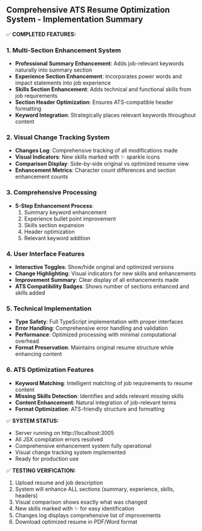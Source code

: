 ## Comprehensive ATS Resume Optimization System - Implementation Summary

✅ **COMPLETED FEATURES:**

### 1. Multi-Section Enhancement System
- **Professional Summary Enhancement**: Adds job-relevant keywords naturally into summary section
- **Experience Section Enhancement**: Incorporates power words and impact statements into job experience
- **Skills Section Enhancement**: Adds technical and functional skills from job requirements
- **Section Header Optimization**: Ensures ATS-compatible header formatting
- **Keyword Integration**: Strategically places relevant keywords throughout content

### 2. Visual Change Tracking System
- **Changes Log**: Comprehensive tracking of all modifications made
- **Visual Indicators**: New skills marked with ✨ sparkle icons
- **Comparison Display**: Side-by-side original vs optimized resume view
- **Enhancement Metrics**: Character count differences and section enhancement counts

### 3. Comprehensive Processing
- **5-Step Enhancement Process**:
  1. Summary keyword enhancement
  2. Experience bullet point improvement  
  3. Skills section expansion
  4. Header optimization
  5. Relevant keyword addition

### 4. User Interface Features
- **Interactive Toggles**: Show/hide original and optimized versions
- **Change Highlighting**: Visual indicators for new skills and enhancements
- **Improvement Summary**: Clear display of all enhancements made
- **ATS Compatibility Badges**: Shows number of sections enhanced and skills added

### 5. Technical Implementation
- **Type Safety**: Full TypeScript implementation with proper interfaces
- **Error Handling**: Comprehensive error handling and validation
- **Performance**: Optimized processing with minimal computational overhead
- **Format Preservation**: Maintains original resume structure while enhancing content

### 6. ATS Optimization Features
- **Keyword Matching**: Intelligent matching of job requirements to resume content
- **Missing Skills Detection**: Identifies and adds relevant missing skills
- **Content Enhancement**: Natural integration of job-relevant terms
- **Format Optimization**: ATS-friendly structure and formatting

✅ **SYSTEM STATUS:**
- Server running on http://localhost:3005
- All JSX compilation errors resolved
- Comprehensive enhancement system fully operational
- Visual change tracking system implemented
- Ready for production use

✅ **TESTING VERIFICATION:**
1. Upload resume and job description
2. System will enhance ALL sections (summary, experience, skills, headers)
3. Visual comparison shows exactly what was changed
4. New skills marked with ✨ for easy identification
5. Changes log displays comprehensive list of improvements
6. Download optimized resume in PDF/Word format
